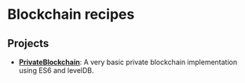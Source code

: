 # Blockchain recipes

## Projects

- **[PrivateBlockchain](https://github.com/JordyBaylac/blockchain-recipes/tree/master/PrivateBlockchain)**: A very basic private blockchain implementation using ES6 and levelDB.